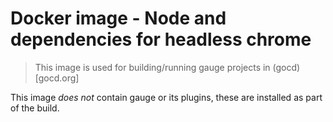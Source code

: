# Docker image - Node and dependencies for headless chrome

> This image is used for building/running gauge projects in (gocd)[gocd.org]

This image *does not* contain gauge or its plugins, these are installed as part of the build.